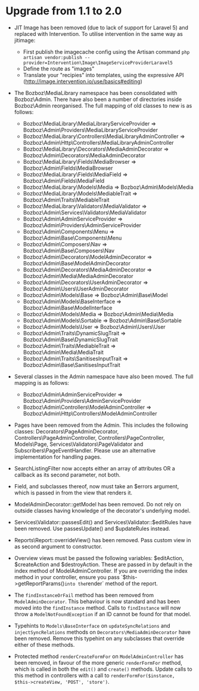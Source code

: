 # Upgrade from 1.1 to 2.0

- JIT Image has been removed (due to lack of support for Laravel 5) and replaced
  with Intervention. To utilise intervention in the same way as jitimage:
	- First publish the imagecache config using the Artisan command `php artisan vendor:publish --provider=Intervention\Image\ImageServiceProviderLaravel5`
	- Define the route as "images"
	- Translate your "recipies" into templates, using the expressive API
	  (http://image.intervention.io/use/basics#editing)

- The Bozboz\MediaLibrary namespace has been consolidated with Bozboz\Admin.
  There have also been a number of directories inside Bozboz\Admin reorganised.
  The full mapping of old classes to new is as follows:
	- Bozboz\MediaLibrary\MediaLibraryServiceProvider => Bozboz\Admin\Providers\MediaLibraryServiceProvider
	- Bozboz\MediaLibrary\Controllers\MediaLibraryAdminController => Bozboz\Admin\Http\Controllers\MediaLibraryAdminController
	- Bozboz\MediaLibrary\Decorators\MediaAdminDecorator => Bozboz\Admin\Decorators\MediaAdminDecorator
	- Bozboz\MediaLibrary\Fields\MediaBrowser => Bozboz\Admin\Fields\MediaBrowser
	- Bozboz\MediaLibrary\Fields\MediaField => Bozboz\Admin\Fields\MediaField
	- Bozboz\MediaLibrary\Models\Media => Bozboz\Admin\Models\Media
	- Bozboz\MediaLibrary\Models\MediableTrait => Bozboz\Admin\Traits\MediableTrait
	- Bozboz\MediaLibrary\Validators\MediaValidator => Bozboz\Admin\Services\Validators\MediaValidator
	- Bozboz\Admin\AdminServiceProvider => Bozboz\Admin\Providers\AdminServiceProvider
	- Bozboz\Admin\Components\Menu => Bozboz\Admin\Base\Components\Menu
	- Bozboz\Admin\Composers\Nav => Bozboz\Admin\Base\Composers\Nav
	- Bozboz\Admin\Decorators\ModelAdminDecorator => Bozboz\Admin\Base\ModelAdminDecorator
	- Bozboz\Admin\Decorators\MediaAdminDecorator => Bozboz\Admin\Media\MediaAdminDecorator
	- Bozboz\Admin\Decorators\UserAdminDecorator => Bozboz\Admin\Users\UserAdminDecorator
	- Bozboz\Admin\Models\Base => Bozboz\Admin\Base\Model
	- Bozboz\Admin\Models\BaseInterface => Bozboz\Admin\Base\ModelInterface
	- Bozboz\Admin\Models\Media => Bozboz\Admin\Media\Media
	- Bozboz\Admin\Models\Sortable => Bozboz\Admin\Base\Sortable
	- Bozboz\Admin\Models\User => Bozboz\Admin\Users\User
	- Bozboz\Admin\Traits\DynamicSlugTrait => Bozboz\Admin\Base\DynamicSlugTrait
	- Bozboz\Admin\Traits\MediableTrait => Bozboz\Admin\Media\MediaTrait
	- Bozboz\Admin\Traits\SanitisesInputTrait => Bozboz\Admin\Base\SanitisesInputTrait

- Several classes in the Admin namespace have also been moved. The full mapping is as follows:
	- Bozboz\Admin\AdminServiceProvider => Bozboz\Admin\Providers\AdminServiceProvider
	- Bozboz\Admin\Controllers\ModelAdminController => Bozboz\Admin\Http\Controllers\ModelAdminController

- Pages have been removed from the Admin. This includes the following classes:
  Decorators\PageAdminDecorator, Controllers\PageAdminController,
  Controllers\PageController, Models\Page, Services\Validators\PageValidator and
  Subscribers\PageEventHandler. Please use an alternative implementation for
  handling pages.

- SearchListingFilter now accepts either an array of attributes OR a callback as
  its second parameter, not both.

- Field, and subclasses thereof, now must take an $errors argument, which is
  passed in from the view that renders it.

- ModelAdminDecorator::getModel has been removed. Do not rely on outside classes
  having knowledge of the decorator's underlying model.

- Services\Validator::passesEdit() and Services\Validator::$editRules have been
  removed. Use passesUpdate() and $updateRules instead.

- Reports\Report::overrideView() has been removed. Pass custom view in as second
  argument to constructor.

- Overview views must be passed the following variables: $editAction,
  $createAction and $destroyAction. These are passed in by default in the index
  method of ModelAdminController. If you are overriding the index method in your
  controller, ensure you pass `$this->getReportParams()` into the `render`
  method of the report.

- The `findInstanceOrFail` method has been removed from `ModelAdminDecorator`.
  This behaviour is now standard and has been moved into the `findInstance`
  method. Calls to `findInstance` will now throw a `ModelNotFoundException` if
  an ID cannot be found for that model.

- Typehints to `Models\BaseInterface` on `updateSyncRelations` and
  `injectSyncRelations` methods on `Decorators\MediaAdminDecorator` have been
  removed. Remove this typehint on any subclasses that override either of these
  methods.

- Protected method `renderCreateFormFor` on `ModelAdminController` has been
  removed, in favour of the more generic `renderFormFor` method, which is called
  in both the `edit()` and `create()` methods. Update calls to this method in
  controllers with a call to `renderFormFor($instance, $this->createView, 'POST', 'store')`.
